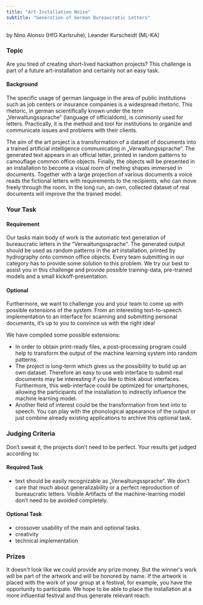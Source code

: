 ```yaml
---
title: "Art-Installation Noise"
subtitle: "Generation of German Bureaucratic Letters"
---
```

by Nino Alonso (HfG Karlsruhe), Leander Kurscheidt (ML-KA)


### Topic
Are you tired of creating short-lived hackathon projects? This challenge is part of a future art-installation and certainly not an easy task.

#### Background 
The specific usage of german language in the area of public institutions such as job centers or insurance companies is a widespread rhetoric. This rhetoric, in german scientifically known under the term „Verwaltungssprache” (language of officialdom), is commonly used for letters. Practically, it is the method and tool for institutions to organize and communicate issues and problems with their clients. 

The aim of the art project is a transformation of a dataset of documents into a trained artificial intelligence communicating in „Verwaltungssprache“. The generated text appears in an official letter, printed in random patterns to camouflage common office objects. Finally, the objects will be presented in an installation to become a visual room of melting shapes immersed in documents. Together with a large projection of various documents a voice reads the fictional letters with requirements to the recipients, who can move freely through the room. In the long run, an own, collected dataset of real documents will improve the the trained model.

### Your Task
#### Requirement
Our tasks main body of work is the automatic text generation of bureaucratic letters in  the “Verwaltungssprache”. The generated output should be used as random patterns in the art installation, printed by hydrography onto common office objects. Every team submitting in our category has to provide some solution to this problem. We try our best to assist you in this challenge and provide possible training-data, pre-trained models and a small kickoff-presentation.
#### Optional
Furthermore, we want to challenge you and your team to come up with possible extensions of the system. From an interesting text-to-speech implementation to an interface for scanning and submitting personal documents, it’s up to you to convince us with the right idea! 

We have compiled some possible extensions:
 - In order to obtain print-ready files, a post-processing program could help to transform the output of the machine learning system into random patterns.
 - The project is long-term which gives us the possibility to build up an own dataset. Therefore an easy to use web interface to submit real documents may be interesting if you like to think about interfaces. Furthermore, this web-interface could be optimized for smartphones, allowing the participants of the installation to indirectly influence the machine learning model.
 - Another field of interest could be the transformation from text into to speech. You can play with the phonological appearance of the output or just combine already existing applications to archive this optional task.

### Judging Criteria
Don’t sweat it, the projects don’t need to be perfect. Your results get judged according to:
#### Required Task
- text should be easily recognizable as „Verwaltungssprache“. We don’t care that much about generalizability or a perfect reproduction of bureaucratic letters. Visible Artifacts of the machine-learning model don’t need to be avoided completely.

#### Optional Task
- crossover usability of the main and optional tasks.
- creativity
- technical implementation

### Prizes
It doesn't look like we could provide any prize money. But the winner's work will be part of the artwork and will be honored by name. If the artwork is placed with the work of your group at a festival, for example, you have the opportunity to participate. We hope to be able to place the installation at a more influential festival and thus generate relevant reach.